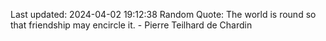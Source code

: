 Last updated: 2024-04-02 19:12:38
Random Quote: The world is round so that friendship may encircle it. - Pierre Teilhard de Chardin